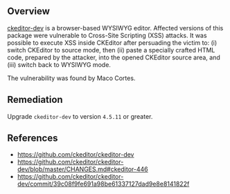 ## Overview
[ckeditor-dev](https://www.npmjs.com/package/ckeditor-dev) is a browser-based WYSIWYG editor.
Affected versions of this package were vulnerable to Cross-Site Scripting (XSS) attacks. 
It was possible to execute XSS inside CKEditor after persuading the victim to: (i) switch CKEditor to source mode, then (ii) paste a specially crafted HTML code, prepared by the attacker, into the opened CKEditor source area, and (iii) switch back to WYSIWYG mode.

The vulnerability was found by Maco Cortes.

## Remediation
Upgrade `ckeditor-dev` to version `4.5.11` or greater.

## References
- https://github.com/ckeditor/ckeditor-dev
- https://github.com/ckeditor/ckeditor-dev/blob/master/CHANGES.md#ckeditor-446
- https://github.com/ckeditor/ckeditor-dev/commit/39c08f9fe691a98be61337127dad9e8e8141822f
